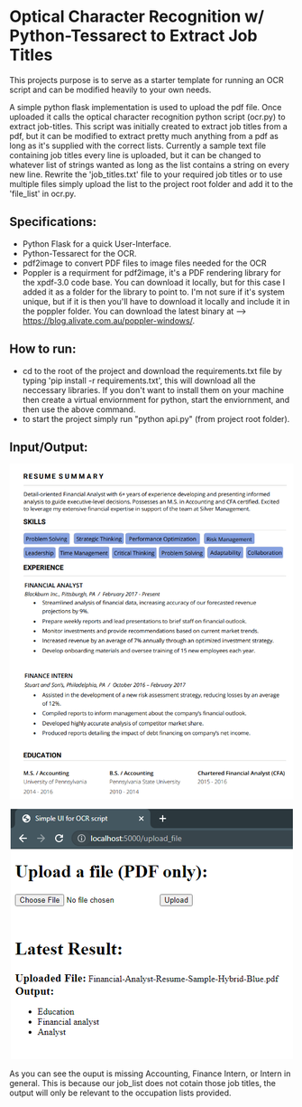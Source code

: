 # Optical Character Recognition w/ Python-Tessarect to Extract Job Titles
This projects purpose is to serve as a starter template for running an OCR script and can be modified heavily to your own needs. 

A simple python flask implementation is used to upload the pdf file. Once uploaded it calls the optical character recognition python script (ocr.py) to extract job-titles. This script was initially created to extract job titles from a pdf, but it can be modified to extract pretty much anything from a pdf as long as it's supplied with the correct lists. Currently a sample text file containing job titles every line is uploaded, but it can be changed to whatever list of strings wanted as long as the list contains a string on every new line. Rewrite the 'job_titles.txt' file to your required job titles or to use multiple files simply upload the list to the project root folder and add it to the 'file_list' in ocr.py.

## Specifications:
- Python Flask for a quick User-Interface.
- Python-Tessarect for the OCR.
- pdf2image to convert PDF files to image files needed for the OCR
- Poppler is a requirment for pdf2image, it's a PDF rendering library for the xpdf-3.0 code base. You can download it locally, but for this case I added it as a folder for the library to point to. I'm not sure if it's system unique, but if it is then you'll have to download it locally and include it in the poppler folder. You can download the latest binary at --> https://blog.alivate.com.au/poppler-windows/. 

## How to run:
- cd to the root of the project and download the requirements.txt file by typing 'pip install -r requirements.txt', this will download all the neccessary libraries. If you don't want to install them on your machine then create a virtual enviornment for python, start the enviornment, and then use the above command.  
- to start the project simply run "python api.py" (from project root folder).

## Input/Output:
<p align="center">
  <img src="assets/pdf_example.PNG">
</p>
     
<p align="center">
  <img src="assets/output.PNG">
</p>

As you can see the ouput is missing Accounting, Finance Intern, or Intern in general. This is because our job_list does not cotain those job titles, the output will only be relevant to the occupation lists provided. 
